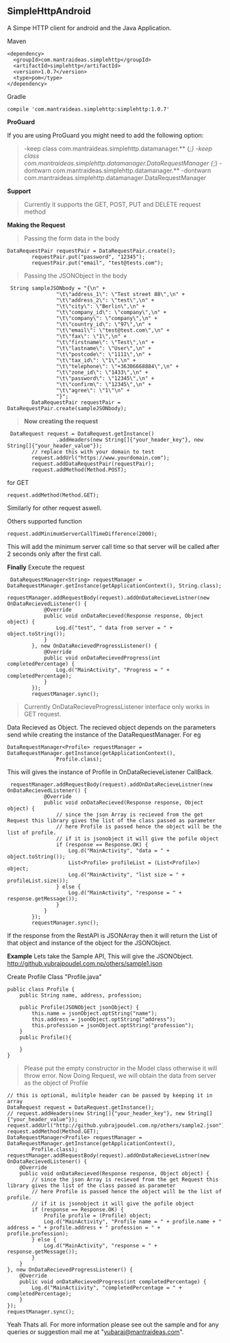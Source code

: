 

SimpleHttpAndroid
-------------

A Simpe HTTP client for android and the Java Application.

Maven


    <dependency>
      <groupId>com.mantraideas.simplehttp</groupId>
      <artifactId>simplehttp</artifactId>
      <version>1.0.7</version>
      <type>pom</type>
    </dependency>

Gradle

    compile 'com.mantraideas.simplehttp:simplehttp:1.0.7'

**ProGuard**

If you are using ProGuard you might need to add the following option:
> -keep class com.mantraideas.simplehttp.datamanager.** {*;}
  -keep class com.mantraideas.simplehttp.datamanager.DataRequestManager {*;}
  -dontwarn com.mantraideas.simplehttp.datamanager.**
  -dontwarn com.mantraideas.simplehttp.datamanager.DataRequestManager

**Support**
> Currently it supports the GET, POST, PUT and DELETE request method

**Making the Request**
> Passing the form data in the body

    DataRequestPair requestPair = DataRequestPair.create();
            requestPair.put("password", "12345");
            requestPair.put("email", "test@tests.com");


> Passing the JSONObject in the body

     String sampleJSONbody = "{\n" +
                    "\t\"address_1\": \"Test street 88\",\n" +
                    "\t\"address_2\": \"test\",\n" +
                    "\t\"city\": \"Berlin\",\n" +
                    "\t\"company_id\": \"company\",\n" +
                    "\t\"company\": \"company\",\n" +
                    "\t\"country_id\": \"97\",\n" +
                    "\t\"email\": \"test@test.com\",\n" +
                    "\t\"fax\": \"1\",\n" +
                    "\t\"firstname\": \"Test\",\n" +
                    "\t\"lastname\": \"User\",\n" +
                    "\t\"postcode\": \"1111\",\n" +
                    "\t\"tax_id\": \"1\",\n" +
                    "\t\"telephone\": \"+36306668884\",\n" +
                    "\t\"zone_id\": \"1433\",\n" +
                    "\t\"password\": \"12345\",\n" +
                    "\t\"confirm\": \"12345\",\n" +
                    "\t\"agree\": \"1\"\n" +
                    "}";
            DataRequestPair requestPair = DataRequestPair.create(sampleJSONbody);

> **Now creating the request**

     DataRequest request = DataRequest.getInstance()
                    .addHeaders(new String[]{"your_header_key"}, new String[]{"your_header_value"});
            // replace this with your domain to test
            request.addUrl("https://www.yourdomain.com");
            request.addDataRequestPair(requestPair);
            request.addMethod(Method.POST);
for GET

    request.addMethod(Method.GET);

Similarly for other request aswell.

Others supported function

    request.addMinimumServerCallTimeDifference(2000);
This will add the minimum server call time so that server will be called after 2 seconds only after the first call.

**Finally**
Execute the request

     DataRequestManager<String> requestManager = DataRequestManager.getInstance(getApplicationContext(), String.class);
            requestManager.addRequestBody(request).addOnDataRecieveListner(new OnDataRecievedListener() {
                @Override
                public void onDataRecieved(Response response, Object object) {
                    Log.d("test", " data from server = " + object.toString());
                }
            }, new OnDataRecievedProgressListener() {
                @Override
                public void onDataRecievedProgress(int completedPercentage) {
                    Log.d("MainActivity", "Progress = " + completedPercentage);
                }
            });
            requestManager.sync();

> Currently OnDataRecieveProgressListener interface only works in GET request.

Data Recieved as Object. The recieved object depends on the parameters send while creating the instance of the DataRequestManager. For eg


    DataRequestManager<Profile> requestManager = DataRequestManager.getInstance(getApplicationContext(),
                    Profile.class);
This will gives the instance of Profile in OnDataRecieveListener CallBack.

     requestManager.addRequestBody(request).addOnDataRecieveListner(new OnDataRecievedListener() {
                @Override
                public void onDataRecieved(Response response, Object object) {
                    // since the json Array is recieved from the get Request this library gives the list of the class passed as parameter
                    // here Profile is passed hence the object will be the list of profile.
                    // if it is jsonobject it will give the pofile object
                    if (response == Response.OK) {
                        Log.d("MainActivity", "data = " + object.toString());
                        List<Profile> profileList = (List<Profile>) object;
                        Log.d("MainActivity", "list size = " + profileList.size());
                    } else {
                        Log.d("MainActivity", "response = " + response.getMessage());
                    }
                }
            });
            requestManager.sync();

If the response from the RestAPI is JSONArray then it will return the List of that object and instance of the object for the JSONObject.

**Example**
Lets take the Sample API, This will give the JSONObject.
http://github.yubrajpoudel.com.np/others/sample1.json

Create Profile Class "Profile.java"

    public class Profile {
        public String name, address, profession;

        public Profile(JSONObject jsonObject) {
            this.name = jsonObject.optString("name");
            this.address = jsonObject.optString("address");
            this.profession = jsonObject.optString("profession");
        }
        public Profile(){

        }
    }
> Please put the empty constructor in the Model class otherwise it will throw error.
Now Doing Request, we will obtain the data from server as the object of Profile

    // this is optional, mulitple header can be passed by keeping it in array
    DataRequest request = DataRequest.getInstance();
    // request.addHeaders(new String[]{"your_header_key"}, new String[]{"your_header_value"});
    request.addUrl("http://github.yubrajpoudel.com.np/others/sample2.json");
    request.addMethod(Method.GET);
    DataRequestManager<Profile> requestManager = DataRequestManager.getInstance(getApplicationContext(),
            Profile.class);
    requestManager.addRequestBody(request).addOnDataRecieveListner(new OnDataRecievedListener() {
        @Override
        public void onDataRecieved(Response response, Object object) {
            // since the json Array is recieved from the get Request this library gives the list of the class passed as parameter
            // here Profile is passed hence the object will be the list of profile.
            // if it is jsonobject it will give the pofile object
            if (response == Response.OK) {
                Profile profile = (Profile) object;
                Log.d("MainActivity", "Profile name = " + profile.name + " address = " + profile.address + " profession = " + profile.profession);
            } else {
                Log.d("MainActivity", "response = " + response.getMessage());
            }
        }
    }, new OnDataRecievedProgressListener() {
        @Override
        public void onDataRecievedProgress(int completedPercentage) {
            Log.d("MainActiivity", "completedPercentage = " + completedPercentage);
        }
    });
    requestManager.sync();

Yeah Thats all.
For more information please see out the sample and for any queries or suggestion mail me at "yubaraj@mantraideas.com". 
